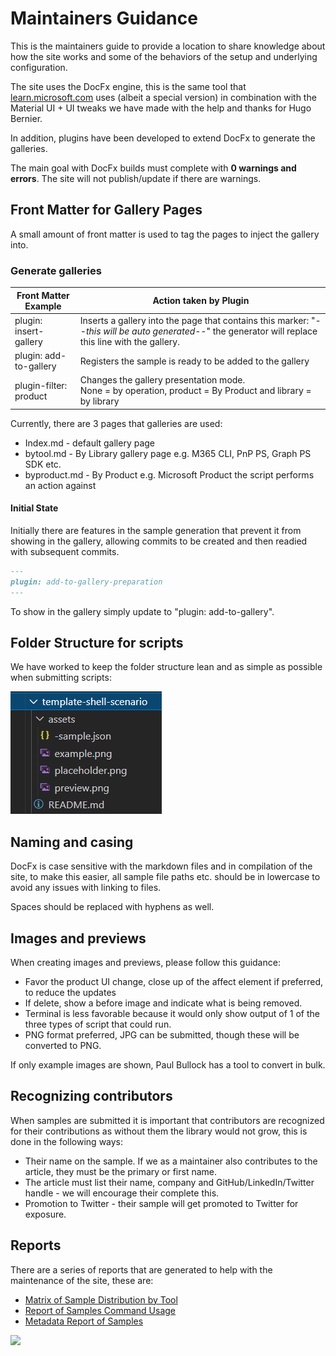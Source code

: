 # Maintainers Guidance

This is the maintainers guide to provide a location to share knowledge about how the site works and some of the behaviors of the setup and underlying configuration.

The site uses the DocFx engine, this is the same tool that [learn.microsoft.com](https://learn.microsoft.com) uses (albeit a special version) in combination with the Material UI + UI tweaks we have made with the help and thanks for Hugo Bernier.

In addition, plugins have been developed to extend DocFx to generate the galleries.

The main goal with DocFx builds must complete with **0 warnings and errors**. The site will not publish/update if there are warnings.

## Front Matter for Gallery Pages

A small amount of front matter is used to tag the pages to inject the gallery into.

### Generate galleries

| Front Matter Example  | Action taken by Plugin  |
|-----------------------|-------------------------|
| plugin: insert-gallery | Inserts a gallery into the page that contains this marker: "*--this will be auto generated--*" the generator will replace this line with the gallery. |
| plugin: add-to-gallery | Registers the sample is ready to be added to the gallery |
| plugin-filter: product | Changes the gallery presentation mode. <br /> None = by operation, product = By Product and library = by library |

Currently, there are 3 pages that galleries are used:

* Index.md - default gallery page
* bytool.md - By Library gallery page e.g. M365 CLI, PnP PS, Graph PS SDK etc.
* byproduct.md - By Product e.g. Microsoft Product the script performs an action against

#### Initial State

Initially there are features in the sample generation that prevent it from showing in the gallery, allowing commits to be created and then readied with subsequent commits.

```markdown
---
plugin: add-to-gallery-preparation
---
```

To show in the gallery simply update to "plugin: add-to-gallery".

## Folder Structure for scripts

We have worked to keep the folder structure lean and as simple as possible when submitting scripts:

![Folder Structure](../images/contributing/folder-structure.png)

## Naming and casing

DocFx is case sensitive with the markdown files and in compilation of the site, to make this easier, all sample file paths etc. should be in lowercase to avoid any issues with linking to files.

Spaces should be replaced with hyphens as well.

## Images and previews

When creating images and previews, please follow this guidance:

* Favor the product UI change, close up of the affect element if preferred, to reduce the updates
* If delete, show a before image and indicate what is being removed.
* Terminal is less favorable because it would only show output of 1 of the three types of script that could run.
* PNG format preferred, JPG can be submitted, though these will be converted to PNG.

If only example images are shown, Paul Bullock has a tool to convert in bulk.

## Recognizing contributors

When samples are submitted it is important that contributors are recognized for their contributions as without them the library would not grow, this is done in the following ways:

* Their name on the sample. If we as a maintainer also contributes to the article, they must be the primary or first name.
* The article must list their name, company and GitHub/LinkedIn/Twitter handle - we will encourage their complete this.
* Promotion to Twitter - their sample will get promoted to Twitter for exposure.

## Reports

There are a series of reports that are generated to help with the maintenance of the site, these are:

* [Matrix of Sample Distribution by Tool](https://pnp.github.io/script-samples/matrix.html)
* [Report of Samples Command Usage](https://pnp.github.io/script-samples/cmdusage.html)
* [Metadata Report of Samples](https://pnp.github.io/script-samples/metadata.html)

<img src="https://m365-visitor-stats.azurewebsites.net/script-samples/contributing/maintainers-guidance" aria-hidden="true" />
